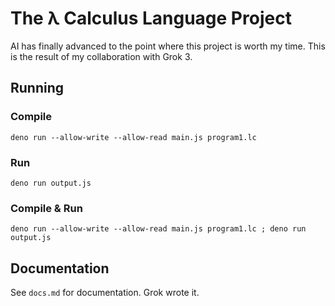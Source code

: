 # The λ Calculus Language Project

AI has finally advanced to the point where this project is worth my time. This is the result of my collaboration with Grok 3.

## Running

### Compile

    deno run --allow-write --allow-read main.js program1.lc

### Run

    deno run output.js

### Compile & Run

    deno run --allow-write --allow-read main.js program1.lc ; deno run output.js

## Documentation 

See `docs.md` for documentation. Grok wrote it.

